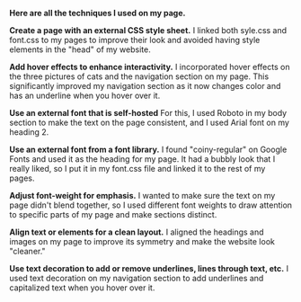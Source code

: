 <b>Here are all the techniques I used on my page.</b>

<b>Create a page with an external CSS style sheet.</b>
I linked both syle.css and font.css to my pages to improve their look and avoided having style elements in the "head" of my website. 

<b>Add hover effects to enhance interactivity.</b>
I incorporated hover effects on the three pictures of cats and the navigation section on my page. This significantly improved my navigation section as it now changes color and has an underline when you hover over it. 

<b>Use an external font that is self-hosted</b>
For this, I used Roboto in my body section to make the text on the page consistent, and I used Arial font on my heading 2. 

<b>Use an external font from a font library.</b>
I found "coiny-regular" on Google Fonts and used it as the heading for my page. It had a bubbly look that I really liked, so I put it in my font.css file and linked it to the rest of my pages. 

<b>Adjust font-weight for emphasis.</b>
I wanted to make sure the text on my page didn't blend together, so I used different font weights to draw attention to specific parts of my page and make sections distinct. 

<b>Align text or elements for a clean layout.</b>
I aligned the headings and images on my page to improve its symmetry and make the website look "cleaner."

<b>Use text decoration to add or remove underlines, lines through text, etc.</b>
I used text decoration on my navigation section to add underlines and capitalized text when you hover over it. 
